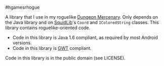 #hgamesrhogue

A library that I use in my roguelike [Dungeon Mercenary](http://www.schplaf.org/hgames). Only depends on the Java library and on [SquidLib](https://github.com/SquidPony/SquidLib)'s `Coord` and `IColoredString` classes. This library contains roguelike-oriented code.

* Code in this library is Java 1.6 compliant, as required by most Android versions.
* Code in this library is [GWT](www.gwtproject.org/) compliant.

Code in this library is in the public domain (see LICENSE).
